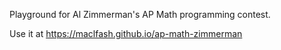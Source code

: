 Playground for Al Zimmerman's AP Math programming contest.

Use it at https://maclfash.github.io/ap-math-zimmerman